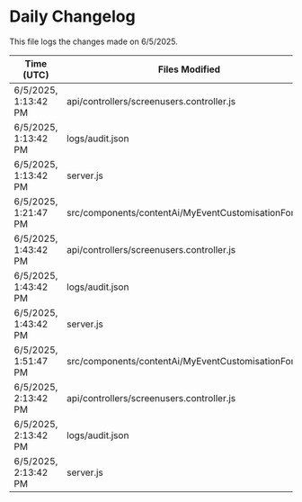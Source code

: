# Daily Changelog

This file logs the changes made on 6/5/2025.

| Time (UTC)             | Files Modified                    | Changes (Addition/Deletion) |
|------------------------|-----------------------------------|-----------------------------|
| 6/5/2025, 1:13:42 PM | api/controllers/screenusers.controller.js | 8 Additions & 8 Deletions |
| 6/5/2025, 1:13:42 PM | logs/audit.json | 15 Additions & 15 Deletions |
| 6/5/2025, 1:13:42 PM | server.js | 6 Additions & 0 Deletions |
| 6/5/2025, 1:21:47 PM | src/components/contentAi/MyEventCustomisationForm.js | 1 Additions & 1 Deletions|
| 6/5/2025, 1:43:42 PM | api/controllers/screenusers.controller.js | 8 Additions & 8 Deletions|
| 6/5/2025, 1:43:42 PM | logs/audit.json | 15 Additions & 15 Deletions|
| 6/5/2025, 1:43:42 PM | server.js | 6 Additions & 0 Deletions|
| 6/5/2025, 1:51:47 PM | src/components/contentAi/MyEventCustomisationForm.js | 1 Additions & 1 Deletions|
| 6/5/2025, 2:13:42 PM | api/controllers/screenusers.controller.js | 8 Additions & 8 Deletions|
| 6/5/2025, 2:13:42 PM | logs/audit.json | 15 Additions & 15 Deletions|
| 6/5/2025, 2:13:42 PM | server.js | 6 Additions & 0 Deletions|
